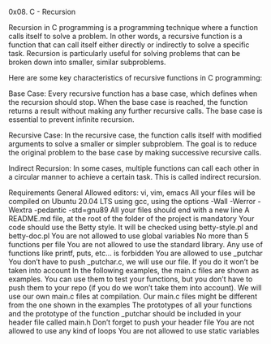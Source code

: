 0x08. C - Recursion


Recursion in C programming is a programming technique where a function calls itself to solve a problem. In other words, a recursive function is a function that can call itself either directly or indirectly to solve a specific task. Recursion is particularly useful for solving problems that can be broken down into smaller, similar subproblems.

Here are some key characteristics of recursive functions in C programming:

Base Case: Every recursive function has a base case, which defines when the recursion should stop. When the base case is reached, the function returns a result without making any further recursive calls. The base case is essential to prevent infinite recursion.

Recursive Case: In the recursive case, the function calls itself with modified arguments to solve a smaller or simpler subproblem. The goal is to reduce the original problem to the base case by making successive recursive calls.

Indirect Recursion: In some cases, multiple functions can call each other in a circular manner to achieve a certain task. This is called indirect recursion.




Requirements
General
Allowed editors: vi, vim, emacs
All your files will be compiled on Ubuntu 20.04 LTS using gcc, using the options -Wall -Werror -Wextra -pedantic -std=gnu89
All your files should end with a new line
A README.md file, at the root of the folder of the project is mandatory
Your code should use the Betty style. It will be checked using betty-style.pl and betty-doc.pl
You are not allowed to use global variables
No more than 5 functions per file
You are not allowed to use the standard library. Any use of functions like printf, puts, etc… is forbidden
You are allowed to use _putchar
You don’t have to push _putchar.c, we will use our file. If you do it won’t be taken into account
In the following examples, the main.c files are shown as examples. You can use them to test your functions, but you don’t have to push them to your repo (if you do we won’t take them into account). We will use our own main.c files at compilation. Our main.c files might be different from the one shown in the examples
The prototypes of all your functions and the prototype of the function _putchar should be included in your header file called main.h
Don’t forget to push your header file
You are not allowed to use any kind of loops
You are not allowed to use static variables
